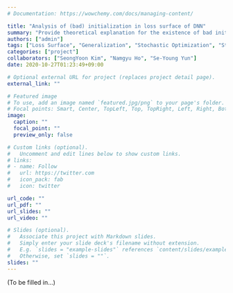 ```yaml
---
# Documentation: https://wowchemy.com/docs/managing-content/

title: "Analysis of (bad) initialization in loss surface of DNN"
summary: "Provide theoretical explanation for the existence of bad initialization in DNNs (Liu et al., NIPS'21) and possibly make new discoveries regarding (negative) inductive bias of SGD"
authors: ["admin"]
tags: ["Loss Surface", "Generalization", "Stochastic Optimization", "Statistical Physics", "Probability Theory"]
categories: ["project"]
collaborators: ["SeongYoon Kim", "Namgyu Ho", "Se-Young Yun"]
date: 2020-10-27T01:23:49+09:00

# Optional external URL for project (replaces project detail page).
external_link: ""

# Featured image
# To use, add an image named `featured.jpg/png` to your page's folder.
# Focal points: Smart, Center, TopLeft, Top, TopRight, Left, Right, BottomLeft, Bottom, BottomRight.
image:
  caption: ""
  focal_point: ""
  preview_only: false

# Custom links (optional).
#   Uncomment and edit lines below to show custom links.
# links:
# - name: Follow
#   url: https://twitter.com
#   icon_pack: fab
#   icon: twitter

url_code: ""
url_pdf: ""
url_slides: ""
url_video: ""

# Slides (optional).
#   Associate this project with Markdown slides.
#   Simply enter your slide deck's filename without extension.
#   E.g. `slides = "example-slides"` references `content/slides/example-slides.md`.
#   Otherwise, set `slides = ""`.
slides: ""
---
```


(To be filled in...)

